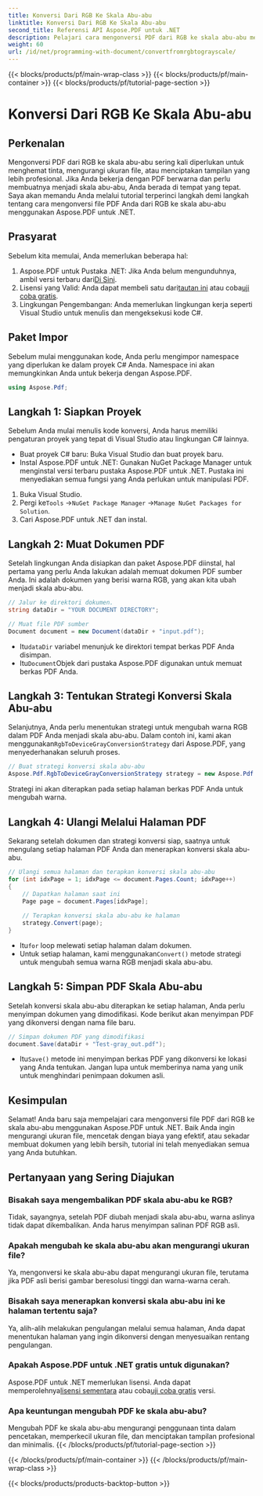 ```yaml
---
title: Konversi Dari RGB Ke Skala Abu-abu
linktitle: Konversi Dari RGB Ke Skala Abu-abu
second_title: Referensi API Aspose.PDF untuk .NET
description: Pelajari cara mengonversi PDF dari RGB ke skala abu-abu menggunakan Aspose.PDF untuk .NET. Panduan langkah demi langkah untuk menyederhanakan konversi warna PDF dan menghemat ruang penyimpanan.
weight: 60
url: /id/net/programming-with-document/convertfromrgbtograyscale/
---
```


{{< blocks/products/pf/main-wrap-class >}}
{{< blocks/products/pf/main-container >}}
{{< blocks/products/pf/tutorial-page-section >}}

# Konversi Dari RGB Ke Skala Abu-abu

## Perkenalan

Mengonversi PDF dari RGB ke skala abu-abu sering kali diperlukan untuk menghemat tinta, mengurangi ukuran file, atau menciptakan tampilan yang lebih profesional. Jika Anda bekerja dengan PDF berwarna dan perlu membuatnya menjadi skala abu-abu, Anda berada di tempat yang tepat. Saya akan memandu Anda melalui tutorial terperinci langkah demi langkah tentang cara mengonversi file PDF Anda dari RGB ke skala abu-abu menggunakan Aspose.PDF untuk .NET.

## Prasyarat

Sebelum kita memulai, Anda memerlukan beberapa hal:

1.  Aspose.PDF untuk Pustaka .NET: Jika Anda belum mengunduhnya, ambil versi terbaru dari[Di Sini](https://releases.aspose.com/pdf/net/).
2.  Lisensi yang Valid: Anda dapat membeli satu dari[tautan ini](https://purchase.aspose.com/buy) atau coba[uji coba gratis](https://releases.aspose.com/).
3. Lingkungan Pengembangan: Anda memerlukan lingkungan kerja seperti Visual Studio untuk menulis dan mengeksekusi kode C#.

## Paket Impor

Sebelum mulai menggunakan kode, Anda perlu mengimpor namespace yang diperlukan ke dalam proyek C# Anda. Namespace ini akan memungkinkan Anda untuk bekerja dengan Aspose.PDF.

```csharp
using Aspose.Pdf;
```

## Langkah 1: Siapkan Proyek

Sebelum Anda mulai menulis kode konversi, Anda harus memiliki pengaturan proyek yang tepat di Visual Studio atau lingkungan C# lainnya.

- Buat proyek C# baru: Buka Visual Studio dan buat proyek baru.
- Instal Aspose.PDF untuk .NET: Gunakan NuGet Package Manager untuk menginstal versi terbaru pustaka Aspose.PDF untuk .NET. Pustaka ini menyediakan semua fungsi yang Anda perlukan untuk manipulasi PDF.

1. Buka Visual Studio.
2.  Pergi ke`Tools` ->`NuGet Package Manager` ->`Manage NuGet Packages for Solution`.
3. Cari Aspose.PDF untuk .NET dan instal.

## Langkah 2: Muat Dokumen PDF

Setelah lingkungan Anda disiapkan dan paket Aspose.PDF diinstal, hal pertama yang perlu Anda lakukan adalah memuat dokumen PDF sumber Anda. Ini adalah dokumen yang berisi warna RGB, yang akan kita ubah menjadi skala abu-abu.

```csharp
// Jalur ke direktori dokumen.
string dataDir = "YOUR DOCUMENT DIRECTORY";

// Muat file PDF sumber
Document document = new Document(dataDir + "input.pdf");
```

-  Itu`dataDir` variabel menunjuk ke direktori tempat berkas PDF Anda disimpan.
-  Itu`Document`Objek dari pustaka Aspose.PDF digunakan untuk memuat berkas PDF Anda.

## Langkah 3: Tentukan Strategi Konversi Skala Abu-abu

 Selanjutnya, Anda perlu menentukan strategi untuk mengubah warna RGB dalam PDF Anda menjadi skala abu-abu. Dalam contoh ini, kami akan menggunakan`RgbToDeviceGrayConversionStrategy` dari Aspose.PDF, yang menyederhanakan seluruh proses.

```csharp
// Buat strategi konversi skala abu-abu
Aspose.Pdf.RgbToDeviceGrayConversionStrategy strategy = new Aspose.Pdf.RgbToDeviceGrayConversionStrategy();
```

Strategi ini akan diterapkan pada setiap halaman berkas PDF Anda untuk mengubah warna.

## Langkah 4: Ulangi Melalui Halaman PDF

Sekarang setelah dokumen dan strategi konversi siap, saatnya untuk mengulang setiap halaman PDF Anda dan menerapkan konversi skala abu-abu. 

```csharp
// Ulangi semua halaman dan terapkan konversi skala abu-abu
for (int idxPage = 1; idxPage <= document.Pages.Count; idxPage++)
{
    // Dapatkan halaman saat ini
    Page page = document.Pages[idxPage];
    
    // Terapkan konversi skala abu-abu ke halaman
    strategy.Convert(page);
}
```

-  Itu`for` loop melewati setiap halaman dalam dokumen.
-  Untuk setiap halaman, kami menggunakan`Convert()` metode strategi untuk mengubah semua warna RGB menjadi skala abu-abu.

## Langkah 5: Simpan PDF Skala Abu-abu

Setelah konversi skala abu-abu diterapkan ke setiap halaman, Anda perlu menyimpan dokumen yang dimodifikasi. Kode berikut akan menyimpan PDF yang dikonversi dengan nama file baru.

```csharp
// Simpan dokumen PDF yang dimodifikasi
document.Save(dataDir + "Test-gray_out.pdf");
```

-  Itu`Save()` metode ini menyimpan berkas PDF yang dikonversi ke lokasi yang Anda tentukan. Jangan lupa untuk memberinya nama yang unik untuk menghindari penimpaan dokumen asli.

## Kesimpulan

Selamat! Anda baru saja mempelajari cara mengonversi file PDF dari RGB ke skala abu-abu menggunakan Aspose.PDF untuk .NET. Baik Anda ingin mengurangi ukuran file, mencetak dengan biaya yang efektif, atau sekadar membuat dokumen yang lebih bersih, tutorial ini telah menyediakan semua yang Anda butuhkan.

## Pertanyaan yang Sering Diajukan

### Bisakah saya mengembalikan PDF skala abu-abu ke RGB?

Tidak, sayangnya, setelah PDF diubah menjadi skala abu-abu, warna aslinya tidak dapat dikembalikan. Anda harus menyimpan salinan PDF RGB asli.

### Apakah mengubah ke skala abu-abu akan mengurangi ukuran file?

Ya, mengonversi ke skala abu-abu dapat mengurangi ukuran file, terutama jika PDF asli berisi gambar beresolusi tinggi dan warna-warna cerah.

### Bisakah saya menerapkan konversi skala abu-abu ini ke halaman tertentu saja?

Ya, alih-alih melakukan pengulangan melalui semua halaman, Anda dapat menentukan halaman yang ingin dikonversi dengan menyesuaikan rentang pengulangan.

### Apakah Aspose.PDF untuk .NET gratis untuk digunakan?

 Aspose.PDF untuk .NET memerlukan lisensi. Anda dapat memperolehnya[lisensi sementara](https://purchase.aspose.com/temporary-license/) atau coba[uji coba gratis](https://releases.aspose.com/) versi.

### Apa keuntungan mengubah PDF ke skala abu-abu?

Mengubah PDF ke skala abu-abu mengurangi penggunaan tinta dalam pencetakan, memperkecil ukuran file, dan menciptakan tampilan profesional dan minimalis.
{{< /blocks/products/pf/tutorial-page-section >}}

{{< /blocks/products/pf/main-container >}}
{{< /blocks/products/pf/main-wrap-class >}}

{{< blocks/products/products-backtop-button >}}
